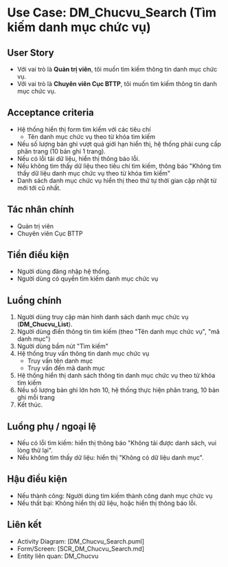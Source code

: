 # Use Case: DM_Chucvu_Search (Tìm kiếm danh mục chức vụ)

## User Story
- Với vai trò là **Quản trị viên**, tôi muốn tìm kiếm thông tin danh mục chức vụ.
- Với vai trò là **Chuyên viên Cục BTTP**, tôi muốn tìm kiếm thông tin danh mục chức vụ.

## Acceptance criteria
- Hệ thống hiển thị form tìm kiếm với các tiêu chí
    - Tên danh mục chức vụ theo từ khóa tìm kiếm
- Nếu số lượng bản ghi vượt quá giới hạn hiển thị, hệ thống phải cung cấp phân trang (10 bản ghi 1 trang).
- Nếu có lỗi tải dữ liệu, hiển thị thông báo lỗi.
- Nếu không tìm thấy dữ liệu theo tiêu chí tìm kiếm, thông báo "Không tìm thấy dữ liệu danh mục chức vụ theo từ khóa tìm kiếm"
- Danh sách danh mục chức vụ hiển thị theo thứ tự thời gian cập nhật từ mới tới cũ nhất.

## Tác nhân chính
- Quản trị viên
- Chuyên viên Cục BTTP

## Tiền điều kiện
- Người dùng đăng nhập hệ thống.
- Người dùng có quyền tìm kiếm danh mục chức vụ

## Luồng chính
1. Người dùng truy cập màn hình danh sách danh mục chức vụ (**DM_Chucvu_List**).
2. Người dùng điền thông tin tìm kiếm (theo "Tên danh mục chức vụ", "mã danh mục")
3. Người dùng bấm nút "Tìm kiếm"
4. Hệ thống truy vấn thông tin danh mục chức vụ
    - Truy vấn tên danh mục
    - Truy vấn đến mã danh mục
5. Hệ thống hiển thị danh sách thông tin danh mục chức vụ theo từ khóa tìm kiếm
6. Nếu số lượng bản ghi lớn hơn 10, hệ thống thực hiện phân trang, 10 bản ghi mỗi trang
7. Kết thúc.

## Luồng phụ / ngoại lệ
- Nếu có lỗi tìm kiếm: hiển thị thông báo "Không tải được danh sách, vui lòng thử lại".
- Nếu không tìm thấy dữ liệu: hiển thị "Không có dữ liệu danh mục".

## Hậu điều kiện
- Nếu thành công: Người dùng tìm kiếm thành công danh mục chức vụ
- Nếu thất bại: Không hiển thị dữ liệu, hoặc hiển thị thông báo lỗi.

## Liên kết
- Activity Diagram: [DM_Chucvu_Search.puml]
- Form/Screen: [SCR_DM_Chucvu_Search.md]
- Entity liên quan: DM_Chucvu
